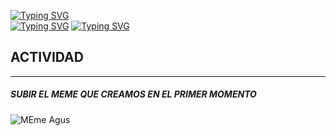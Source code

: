 [![Typing SVG](https://readme-typing-svg.demolab.com?font=Cascadia+Code&size=40&pause=1000&multiline=true&color=F752DA&random=false&width=435&lines=GRUPO+3)](https://git.io/typing-svg)
<br>
[![Typing SVG](https://readme-typing-svg.demolab.com?font=Cascadia+Code&size=30&pause=1000&multiline=true&color=F752DA&random=false&width=435&lines=Agus%2C+Leo%2C+Guille%2C+Nico+%2C)](https://git.io/typing-svg)
[![Typing SVG](https://readme-typing-svg.demolab.com?font=Cascadia+Code&size=30&pause=1000&color=F752DA&multiline=true&random=false&width=435&lines=Lucho+A%2C+Lucho+E%2C+Franco)](https://git.io/typing-svg)
## ACTIVIDAD 
---
##### SUBIR EL MEME QUE CREAMOS EN EL PRIMER MOMENTO

![MEme Agus](https://github.com/conectarLab-mendoza/grupo-3/blob/Agus/XNDUHUG2KJAAXJTUREHNI675EI.avif)
